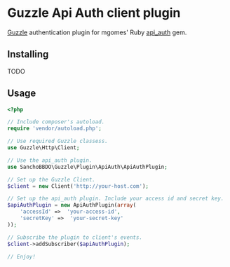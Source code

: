 Guzzle Api Auth client plugin
=============================

[Guzzle](http://guzzlephp.org/) authentication plugin for mgomes' Ruby [api_auth](https://github.com/mgomes/api_auth) gem.

Installing
----------

TODO

Usage
-----

```php
<?php

// Include composer's autoload.
require 'vendor/autoload.php';

// Use required Guzzle classess.
use Guzzle\Http\Client;

// Use the api_auth plugin.
use SanchoBBDO\Guzzle\Plugin\ApiAuth\ApiAuthPlugin;

// Set up the Guzzle Client.
$client = new Client('http://your-host.com');

// Set up the api_auth plugin. Include your access id and secret key.
$apiAuthPlugin = new ApiAuthPlugin(array(
    'accessId' =>  'your-access-id',
    'secretKey' =>  'your-secret-key'
));

// Subscribe the plugin to client's events.
$client->addSubscriber($apiAuthPlugin);

// Enjoy!
```

